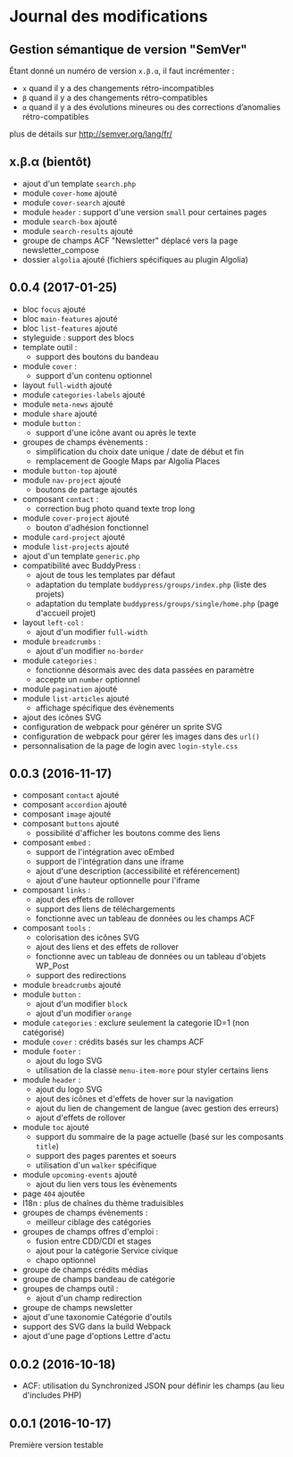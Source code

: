# Journal des modifications

## Gestion sémantique de version "SemVer"

Étant donné un numéro de version `x.β.α`, il faut incrémenter :
* `x` quand il y a des changements rétro-incompatibles
* `β` quand il y a des changements rétro-compatibles
* `α` quand il y a des évolutions mineures ou des corrections d’anomalies rétro-compatibles

plus de détails sur http://semver.org/lang/fr/

## x.β.α (bientôt)

* ajout d'un template `search.php`
* module `cover-home` ajouté
* module `cover-search` ajouté
* module `header` : support d'une version `small` pour certaines pages
* module `search-box` ajouté
* module `search-results` ajouté
* groupe de champs ACF "Newsletter" déplacé vers la page newsletter_compose
* dossier `algolia` ajouté (fichiers spécifiques au plugin Algolia)

## 0.0.4 (2017-01-25)

* bloc `focus` ajouté
* bloc `main-features` ajouté
* bloc `list-features` ajouté
* styleguide : support des blocs
* template outil :
  * support des boutons du bandeau
* module `cover` :
  * support d'un contenu optionnel
* layout `full-width` ajouté
* module `categories-labels` ajouté
* module `meta-news` ajouté
* module `share` ajouté
* module `button` :
  * support d'une icône avant ou après le texte
* groupes de champs évènements :
  * simplification du choix date unique / date de début et fin
  * remplacement de Google Maps par Algolia Places
* module `button-top` ajouté
* module `nav-project` ajouté
  * boutons de partage ajoutés
* composant `contact` :
  * correction bug photo quand texte trop long
* module `cover-project` ajouté
  * bouton d'adhésion fonctionnel
* module `card-project` ajouté
* module `list-projects` ajouté
* ajout d'un template `generic.php`
* compatibilité avec BuddyPress :
  * ajout de tous les templates par défaut
  * adaptation du template `buddypress/groups/index.php` (liste des projets)
  * adaptation du template `buddypress/groups/single/home.php` (page d'accueil projet)
* layout `left-col` :
  * ajout d'un modifier `full-width`
* module `breadcrumbs` :
  * ajout d'un modifier `no-border`
* module `categories` :
  * fonctionne désormais avec des data passées en paramètre
  * accepte un `number` optionnel
* module `pagination` ajouté
* module `list-articles` ajouté
  * affichage spécifique des évènements
* ajout des icônes SVG
* configuration de webpack pour générer un sprite SVG
* configuration de webpack pour gérer les images dans des `url()`
* personnalisation de la page de login avec `login-style.css`

## 0.0.3 (2016-11-17)

* composant `contact` ajouté
* composant `accordion` ajouté
* composant `image` ajouté
* composant `buttons` ajouté
  * possibilité d'afficher les boutons comme des liens
* composant `embed` :
  * support de l'intégration avec oEmbed
  * support de l'intégration dans une iframe
  * ajout d'une description (accessibilité et référencement)
  * ajout d'une hauteur optionnelle pour l'iframe
* composant `links` :
  * ajout des effets de rollover
  * support des liens de téléchargements
  * fonctionne avec un tableau de données ou les champs ACF
* composant `tools` :
  * colorisation des icônes SVG
  * ajout des liens et des effets de rollover
  * fonctionne avec un tableau de données ou un tableau d'objets WP_Post
  * support des redirections
* module `breadcrumbs` ajouté
* module `button` :
  * ajout d'un modifier `block`
  * ajout d'un modifier `orange`
* module `categories` : exclure seulement la categorie ID=1 (non catégorisé)
* module `cover` : crédits basés sur les champs ACF
* module `footer` :
  * ajout du logo SVG
  * utilisation de la classe `menu-item-more` pour styler certains liens
* module `header` :
  * ajout du logo SVG
  * ajout des icônes et d'effets de hover sur la navigation
  * ajout du lien de changement de langue (avec gestion des erreurs)
  * ajout d'effets de rollover
* module `toc` ajouté
  * support du sommaire de la page actuelle (basé sur les composants `title`)
  * support des pages parentes et soeurs
  * utilisation d'un `walker` spécifique
* module `upcoming-events` ajouté
  * ajout du lien vers tous les évènements
* page `404` ajoutée
* I18n : plus de chaînes du thème traduisibles
* groupes de champs évènements :
  * meilleur ciblage des catégories
* groupes de champs offres d'emploi :
  * fusion entre CDD/CDI et stages
  * ajout pour la catégorie Service civique
  * chapo optionnel
* groupe de champs crédits médias
* groupe de champs bandeau de catégorie
* groupes de champs outil :
  * ajout d'un champ redirection
* groupe de champs newsletter
* ajout d'une taxonomie Catégorie d'outils
* support des SVG dans la build Webpack
* ajout d'une page d'options Lettre d'actu

## 0.0.2 (2016-10-18)

* ACF: utilisation du Synchronized JSON pour définir les champs (au lieu d'includes PHP)

## 0.0.1 (2016-10-17)

Première version testable
